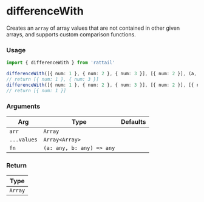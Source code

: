 # differenceWith

Creates an `array` of array values ​​that are not contained in other given arrays, and supports custom comparison functions.

### Usage

```ts
import { differenceWith } from 'rattail'

differenceWith([{ num: 1 }, { num: 2 }, { num: 3 }], [{ num: 2 }], (a, b) => a.num === b.num)
// return [{ num: 1 }, { num: 3 }]
differenceWith([{ num: 1 }, { num: 2 }, { num: 3 }], [{ num: 2 }], [{ num: 3 }], (a, b) => a.num === b.num)
// return [{ num: 1 }]
```

### Arguments

| Arg         | Type                      | Defaults |
| ----------- | ------------------------- | -------- |
| `arr`       | `Array`                   |          |
| `...values` | `Array<Array>`            |          |
| `fn`        | `(a: any, b: any) => any` |          |

### Return

| Type    |
| ------- |
| `Array` |
